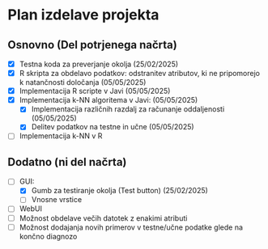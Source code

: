 # Plan izdelave projekta

## Osnovno (Del potrjenega načrta)

- [x] Testna koda za preverjanje okolja (25/02/2025)
- [x] R skripta za obdelavo podatkov: odstranitev atributov, ki ne pripomorejo k natančnosti določanja (05/05/2025)
- [x] Implementacija R scripte v Javi (05/05/2025)
- [x] Implementacija k-NN algoritema v Javi: (05/05/2025)
  - [x] Implementacija različnih razdalj za računanje oddaljenosti (05/05/2025)
  - [x] Delitev podatkov na testne in učne (05/05/2025)
- [ ] Implementacija k-NN v R

## Dodatno (ni del načrta)

- [ ] GUI:
  - [x] Gumb za testiranje okolja (Test button) (25/02/2025)
  - [ ] Vnosne vrstice
- [ ] WebUI
- [ ] Možnost obdelave večih datotek z enakimi atributi
- [ ] Možnost dodajanja novih primerov v testne/učne podatke glede na končno diagnozo
